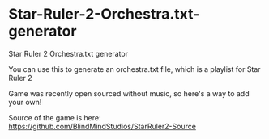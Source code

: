 # Star-Ruler-2-Orchestra.txt-generator
Star Ruler 2 Orchestra.txt generator

You can use this to generate an orchestra.txt file, which is a playlist for Star Ruler 2

Game was recently open sourced without music, so here's a way to add your own!

Source of the game is here: https://github.com/BlindMindStudios/StarRuler2-Source
